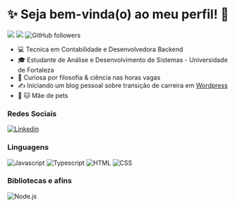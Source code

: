 # :sparkles: Seja bem-vinda(o) ao meu perfil! :vulcan_salute:

![](https://komarev.com/ghpvc/?username=raphavidall&color=000000)
![](https://estruyf-github.azurewebsites.net/api/VisitorHit?user=raphavidall&countColorcountColor&countColor=%232979ff) ![GitHub followers](https://img.shields.io/github/followers/raphavidall?label=Follow&style=social)

- :computer: Tecnica em Contabilidade e Desenvolvedora Backend
- :mortar_board: Estudante de Análise e Desenvolvimento de Sistemas - Universidade de Fortaleza
- :book: Curiosa por filosofia & ciência nas horas vagas
- :writing_hand: Iniciando um blog pessoal sobre transição de carreira em [Wordpress](https://transicaoparatech.wordpress.com/)
- :dog: :cat: Mãe de pets

### Redes Sociais

[![Linkedin](https://img.shields.io/badge/LinkedIn-0077B5?style=flat&logo=linkedin)](https://www.linkedin.com/in/raphaela-vidal)

### Linguagens

![Javascript](https://img.shields.io/badge/Javascript-282C34?style=flat&logo=javascript)
![Typescript](https://img.shields.io/badge/Typescript-282C34?logo=typescript)
![HTML](https://img.shields.io/badge/HTML-282C34?logo=html5)
![CSS](https://img.shields.io/badge/CSS-282C34?logo=css3&logoColor=1572B6)

### Bibliotecas e afins

![Node.js](https://img.shields.io/badge/Node.js-282C34?logo=node.js)

